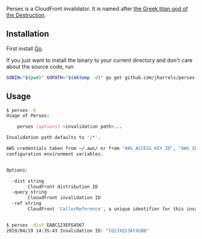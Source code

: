 Perses is a CloudFront invalidator.  It is named after [the Greek titan god of the Destruction](https://en.wikipedia.org/wiki/Perses_(Titan)).
## Installation

First install [Go](http://golang.org).

If you just want to install the binary to your current directory and don't care about the source code, run

```bash
GOBIN="$(pwd)" GOPATH="$(mktemp -d)" go get github.com/jharrels/perses
```

## Usage

```bash
$ perses -h
Usage of Perses:

    perses [options] <invalidation path>...

Invalidation path defaults to '/*'.

AWS credentials taken from ~/.aws/ or from "AWS_ACCESS_KEY_ID", "AWS_SECRET_ACCESS_KEY", and other AWS 
configuration environment variables.


Options:

  -dist string
        CloudFront distribution ID
  -query string
        ClooudFront invalidation ID
  -ref string
        CloudFront 'CallerReference', a unique identifier for this invalidation request. (default: Unix timestamp)


$ perses -dist EABC123EFG4567
2019/04/19 14:35:43 Invalidation ID: "IQ2JXQ53AYXGBB"
```
